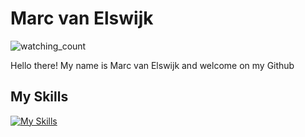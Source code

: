 # Marc van Elswijk
<!--
Watching count
-->
<img src="https://komarev.com/ghpvc/?username=Marc-van-Elswijk&color=blue" alt="watching_count" />

<!--
Information about myself
-->
Hello there! My name is Marc van Elswijk and welcome on my Github

<!--

-->
<!--
My skills
-->
## My Skills
[![My Skills](https://skillicons.dev/icons?i=js,html,css,figma,discord,discordjs,nodejs,git,gitlab,idea,linkedin,mongodb,dotnet,cs,python,java,php,mysql,blender,npm,phpstorm,pycharm,robloxstudio,visualstudio,vscode)](https://skillicons.dev)
